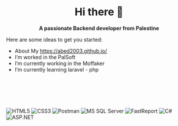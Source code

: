 <h1><center><strong>Hi there 👋</strong></center></h1>

<center><strong>A passionate Backend developer from Palestine</strong></center>

Here are some ideas to get you started:
- About My https://abed2003.github.io/
- I’m worked in the PalSoft
- I’m currently working in the Moffaker 
- I’m currently learning laravel - php 

<br></br>
<br></br>

![HTML5](https://img.shields.io/badge/HTML5-E34F26?style=for-the-badge&logo=html5&logoColor=white)
![CSS3](https://img.shields.io/badge/CSS3-1572B6?style=for-the-badge&logo=css3&logoColor=white)
![Postman](https://img.shields.io/badge/Postman-FF6C37?style=for-the-badge&logo=postman&logoColor=white)
![MS SQL Server](https://img.shields.io/badge/SQL%20Server-CC2927?style=for-the-badge&logo=microsoft%20sql%20server&logoColor=white)
![FastReport](https://img.shields.io/badge/FastReport-2D2D2D?style=for-the-badge)
![C#](https://img.shields.io/badge/C%23-239120?style=for-the-badge&logo=csharp&logoColor=white)
![ASP.NET](https://img.shields.io/badge/ASP.NET-512BD4?style=for-the-badge&logo=dotnet&logoColor=white)
